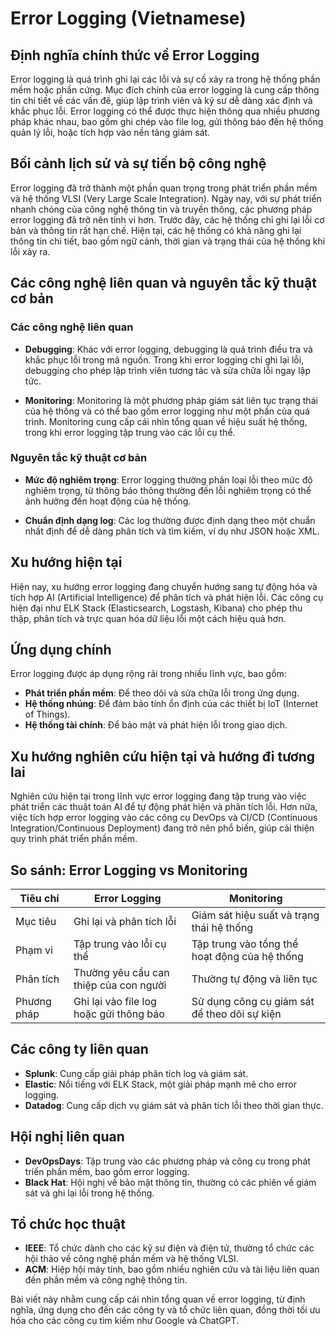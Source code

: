 # Error Logging (Vietnamese)

## Định nghĩa chính thức về Error Logging

Error logging là quá trình ghi lại các lỗi và sự cố xảy ra trong hệ thống phần mềm hoặc phần cứng. Mục đích chính của error logging là cung cấp thông tin chi tiết về các vấn đề, giúp lập trình viên và kỹ sư dễ dàng xác định và khắc phục lỗi. Error logging có thể được thực hiện thông qua nhiều phương pháp khác nhau, bao gồm ghi chép vào file log, gửi thông báo đến hệ thống quản lý lỗi, hoặc tích hợp vào nền tảng giám sát.

## Bối cảnh lịch sử và sự tiến bộ công nghệ

Error logging đã trở thành một phần quan trọng trong phát triển phần mềm và hệ thống VLSI (Very Large Scale Integration). Ngày nay, với sự phát triển nhanh chóng của công nghệ thông tin và truyền thông, các phương pháp error logging đã trở nên tinh vi hơn. Trước đây, các hệ thống chỉ ghi lại lỗi cơ bản và thông tin rất hạn chế. Hiện tại, các hệ thống có khả năng ghi lại thông tin chi tiết, bao gồm ngữ cảnh, thời gian và trạng thái của hệ thống khi lỗi xảy ra.

## Các công nghệ liên quan và nguyên tắc kỹ thuật cơ bản

### Các công nghệ liên quan

- **Debugging**: Khác với error logging, debugging là quá trình điều tra và khắc phục lỗi trong mã nguồn. Trong khi error logging chỉ ghi lại lỗi, debugging cho phép lập trình viên tương tác và sửa chữa lỗi ngay lập tức.
  
- **Monitoring**: Monitoring là một phương pháp giám sát liên tục trạng thái của hệ thống và có thể bao gồm error logging như một phần của quá trình. Monitoring cung cấp cái nhìn tổng quan về hiệu suất hệ thống, trong khi error logging tập trung vào các lỗi cụ thể.

### Nguyên tắc kỹ thuật cơ bản

- **Mức độ nghiêm trọng**: Error logging thường phân loại lỗi theo mức độ nghiêm trọng, từ thông báo thông thường đến lỗi nghiêm trọng có thể ảnh hưởng đến hoạt động của hệ thống.

- **Chuẩn định dạng log**: Các log thường được định dạng theo một chuẩn nhất định để dễ dàng phân tích và tìm kiếm, ví dụ như JSON hoặc XML.

## Xu hướng hiện tại

Hiện nay, xu hướng error logging đang chuyển hướng sang tự động hóa và tích hợp AI (Artificial Intelligence) để phân tích và phát hiện lỗi. Các công cụ hiện đại như ELK Stack (Elasticsearch, Logstash, Kibana) cho phép thu thập, phân tích và trực quan hóa dữ liệu lỗi một cách hiệu quả hơn.

## Ứng dụng chính

Error logging được áp dụng rộng rãi trong nhiều lĩnh vực, bao gồm:

- **Phát triển phần mềm**: Để theo dõi và sửa chữa lỗi trong ứng dụng.
- **Hệ thống nhúng**: Để đảm bảo tính ổn định của các thiết bị IoT (Internet of Things).
- **Hệ thống tài chính**: Để bảo mật và phát hiện lỗi trong giao dịch.

## Xu hướng nghiên cứu hiện tại và hướng đi tương lai

Nghiên cứu hiện tại trong lĩnh vực error logging đang tập trung vào việc phát triển các thuật toán AI để tự động phát hiện và phân tích lỗi. Hơn nữa, việc tích hợp error logging vào các công cụ DevOps và CI/CD (Continuous Integration/Continuous Deployment) đang trở nên phổ biến, giúp cải thiện quy trình phát triển phần mềm.

## So sánh: Error Logging vs Monitoring

| **Tiêu chí**          | **Error Logging**                                | **Monitoring**                                    |
|-----------------------|--------------------------------------------------|--------------------------------------------------|
| Mục tiêu              | Ghi lại và phân tích lỗi                        | Giám sát hiệu suất và trạng thái hệ thống       |
| Phạm vi               | Tập trung vào lỗi cụ thể                        | Tập trung vào tổng thể hoạt động của hệ thống   |
| Phân tích             | Thường yêu cầu can thiệp của con người         | Thường tự động và liên tục                      |
| Phương pháp           | Ghi lại vào file log hoặc gửi thông báo        | Sử dụng công cụ giám sát để theo dõi sự kiện    |

## Các công ty liên quan

- **Splunk**: Cung cấp giải pháp phân tích log và giám sát.
- **Elastic**: Nổi tiếng với ELK Stack, một giải pháp mạnh mẽ cho error logging.
- **Datadog**: Cung cấp dịch vụ giám sát và phân tích lỗi theo thời gian thực.

## Hội nghị liên quan

- **DevOpsDays**: Tập trung vào các phương pháp và công cụ trong phát triển phần mềm, bao gồm error logging.
- **Black Hat**: Hội nghị về bảo mật thông tin, thường có các phiên về giám sát và ghi lại lỗi trong hệ thống.

## Tổ chức học thuật

- **IEEE**: Tổ chức dành cho các kỹ sư điện và điện tử, thường tổ chức các hội thảo về công nghệ phần mềm và hệ thống VLSI.
- **ACM**: Hiệp hội máy tính, bao gồm nhiều nghiên cứu và tài liệu liên quan đến phần mềm và công nghệ thông tin.

Bài viết này nhằm cung cấp cái nhìn tổng quan về error logging, từ định nghĩa, ứng dụng cho đến các công ty và tổ chức liên quan, đồng thời tối ưu hóa cho các công cụ tìm kiếm như Google và ChatGPT.